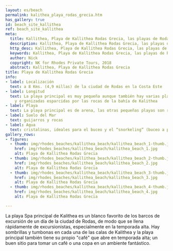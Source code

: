 ```yaml
---
layout: es/beach
permalink: kalithea_playa_rodas_grecia.htm
has_gallery: true
id: beach_site_kallithea
ref: beach_site_kallithea
meta:
  title: Kallithea, Playa de Kallithea Rodas Grecia, las playas de Rodas Grecia
  description: Kallithea, Playa de Kallithea Rodas Grecia, las playas de Rodas Grecia
  http_desc: Kallithea, Playa de Kallithea Rodas Grecia, las playas de Rodas Grecia
  keywords: Kallithea, Playa de Kallithea Rodas Grecia, las playas de Rodas Grecia
  author: Nick
  copyright: NK for Rhodes Private Tours, 2018
  abstract: Kallithea, Playa de Kallithea Rodas Grecia
title: Playa de Kallithea Rodas Grecia
info:
- label: Localización
  text: a 8 Kms. (4,9 millas) de la ciudad de Rodas en la Costa Este
- label: Longitud
  text: La playa principal es muy pequeña aunque también hay varias playas pequeñas
    y organizadas esparcidas por las rocas de la bahía de Kalithea
- label: Playa
  text: La playa principal es de arena, las otras pequeñas playas son rocosas
- label: Suelo del Mar
  text: guijarros y rocas
- label: Agua
  text: cristalinas, ideales para el buceo y el “snorkeling” (buceo a pulmón)
gallery_rows:
- figures:
  - thumb: img/rhodes_beaches/kallithea_beach/kallithea_beach_1-thumb.jpg
    href: img/rhodes_beaches/kallithea_beach/kallithea_beach_1.jpg
    alt: Playa de Kallithea Rodas Grecia
  - thumb: img/rhodes_beaches/kallithea_beach/kallithea_beach_2-thumb.jpg
    href: img/rhodes_beaches/kallithea_beach/kallithea_beach_2.jpg
    alt: Playa de Kallithea Rodas Grecia
  - thumb: img/rhodes_beaches/kallithea_beach/kallithea_beach_3-thumb.jpg
    href: img/rhodes_beaches/kallithea_beach/kallithea_beach_3.jpg
    alt: Playa de Kallithea Rodas Grecia
  - thumb: img/rhodes_beaches/kallithea_beach/kallithea_beach_4-thumb.jpg
    href: img/rhodes_beaches/kallithea_beach/kallithea_beach_4.jpg
    alt: Playa de Kallithea Rodas Grecia

---
```

La playa Spa principal de Kalithea es un blanco favorito de los barcos de excursión de un día de la ciudad de Rodas, de modo que se llena rápidamente de excursionistas, especialmente en la temporada alta. Hay sombrillas y tumbonas en cada una de las calas de Kalithea y la playa principal también tiene su propio "café" que abre en temporada alta; un buen sitio para tomar un café o una copa en un ambiente fantástico.
